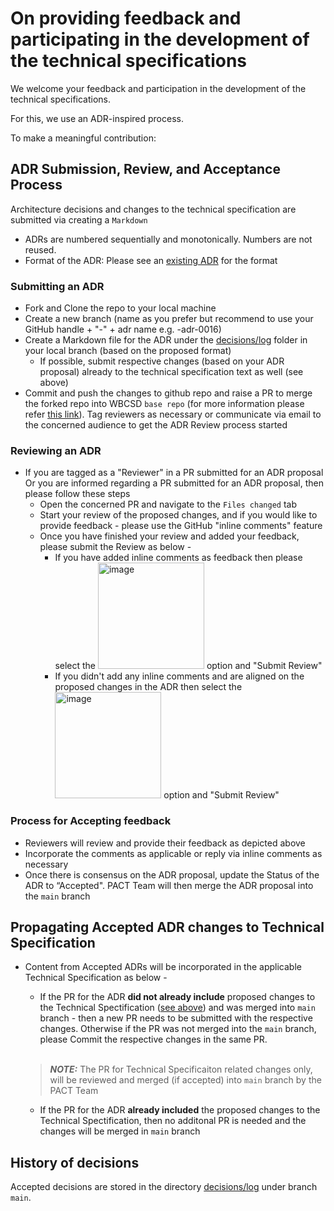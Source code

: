 # On providing feedback and participating in the development of the technical specifications

We welcome your feedback and participation in the development of the technical specifications.

For this, we use an ADR-inspired process.

To make a meaningful contribution:

## ADR Submission, Review, and Acceptance Process
Architecture decisions and changes to the technical specification are submitted via creating a ``Markdown``

- ADRs are numbered sequentially and monotonically. Numbers are not reused.
- Format of the ADR: Please see an [existing ADR](https://github.com/wbcsd/data-exchange-protocol/blob/adr-0021-auth-conformance-issues/decisions/log/0015-pagination.md) for the format

### Submitting an ADR

- Fork and Clone the repo to your local machine
- Create a new branch (name as you prefer but recommend to use your GitHub handle + "-" + adr name e.g. <githubhandle>-adr-0016)
- Create a Markdown file for the ADR under the [decisions/log](decisions/log/) folder in your local branch (based on the proposed format)
    -  If possible, submit respective changes (based on your ADR proposal) already to the technical specification text as well (see above)
- Commit and push the changes to github repo and raise a PR to merge the forked repo into WBCSD `base repo` (for more information please refer [this link](https://docs.github.com/en/pull-requests/collaborating-with-pull-requests/proposing-changes-to-your-work-with-pull-requests/creating-a-pull-request-from-a-fork)). Tag reviewers as necessary or communicate via email to the concerned audience to get the ADR Review process started

### Reviewing an ADR

- If you are tagged as a "Reviewer" in a PR submitted for an ADR proposal Or you are informed regarding a PR submitted for an ADR proposal, then please follow these steps
    - Open the concerned PR and navigate to the `Files changed` tab
    - Start your review of the proposed changes, and if you would like to provide feedback  - please use the GitHub "inline comments" feature
    - Once you have finished your review and added your feedback, please submit the Review as below -
        - If you have added inline comments as feedback then please select the   <img width="170" alt="image" src="https://github.com/wbcsd/data-exchange-protocol/assets/1404233/56a56487-ae01-46b1-9d63-dd8dd358afea"> option and "Submit Review"
        - If you didn't add any inline comments and are aligned on the proposed changes in the ADR then select the   <img width="170" alt="image" src="https://github.com/wbcsd/data-exchange-protocol/assets/1404233/631fb928-b960-40d2-b0b5-4e81dce8ad0b"> option and "Submit Review"

 ### Process for Accepting feedback

- Reviewers will review and provide their feedback as depicted above
- Incorporate the comments as applicable or reply via inline comments as necessary
- Once there is consensus on the ADR proposal, update the Status of the ADR to “Accepted". PACT Team will then merge the ADR proposal into the `main` branch

## Propagating Accepted ADR changes to Technical Specification
- Content from Accepted ADRs will be incorporated in the applicable Technical Specification as below -
    - If the PR for the ADR **did not already include** proposed changes to the Technical Spectification ([see above](https://github.com/wbcsd/data-exchange-protocol/edit/main/README.md#on-providing-feedback-and-participating-in-the-development-of-the-technical-specifications:~:text=If%20possible%2C%20submit%20respective%20changes%20(based%20on%20your%20ADR%20proposal)%20already%20to%20the%20technical%20specification%20text%20as%20well%20(see%20above))) and was merged into `main` branch -  then a new PR needs to be submitted with the respective changes. Otherwise if the PR was not merged into the `main` branch, please Commit the respective changes in the same PR. <br/><br/>
    > **_NOTE:_** The PR for Technical Specificaiton related changes only, will be reviewed and merged (if accepted) into `main` branch by the PACT Team

    - If the PR for the ADR **already included** the proposed changes to the Technical Spectification, then no additonal PR is needed and the changes will be merged in `main` branch



## History of decisions

Accepted decisions are stored in the directory [decisions/log](decisions/log/) under branch `main`.
